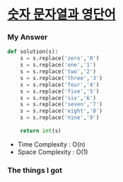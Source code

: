 # [숫자 문자열과 영단어](https://school.programmers.co.kr/learn/courses/30/lessons/81301)



### My Answer

```python
def solution(s):
    s = s.replace('zero','0')
    s = s.replace('one','1')
    s = s.replace('two','2')
    s = s.replace('three','3')
    s = s.replace('four','4')
    s = s.replace('five','5')
    s = s.replace('six','6')
    s = s.replace('seven','7')
    s = s.replace('eight','8')
    s = s.replace('nine','9')
    
    return int(s)
```

* Time Complexity : O(n)
* Space Complexity : O(1)



### The things I got
